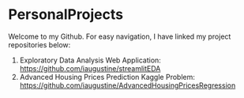 # PersonalProjects

Welcome to my Github. For easy navigation, I have linked my project repositories below:

1. Exploratory Data Analysis Web Application: https://github.com/iaugustine/streamlitEDA
2. Advanced Housing Prices Prediction Kaggle Problem: https://github.com/iaugustine/AdvancedHousingPricesRegression
